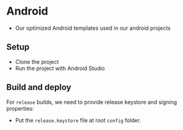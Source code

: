 # Android

- Our optimized Android templates used in our android projects

## Setup

- Clone the project
- Run the project with Android Studio

## Build and deploy

For `release` builds, we need to provide release keystore and signing properties:

- Put the `release.keystore` file at root `config` folder.